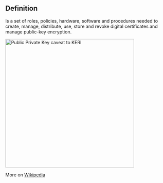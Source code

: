 ## Definition
Is a set of roles, policies, hardware, software and procedures needed to create, manage, distribute, use, store and revoke digital certificates and manage public-key encryption.

<img src="https://github.com/WebOfTrust/keri/blob/main/images/pubprivkey-caveat.png?raw=true" alt="Public Private Key caveat to KERI" border="0" width="400"/>

More on [Wikipedia](https://en.wikipedia.org/wiki/Public_key_infrastructure)